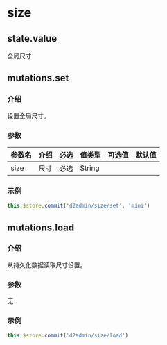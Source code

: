 # size

## state.value

全局尺寸

## mutations.set

### 介绍

设置全局尺寸。

### 参数

| 参数名 | 介绍 | 必选 | 值类型 | 可选值 | 默认值 |
| --- | --- | --- | --- | --- | --- |
| size | 尺寸 | 必选 | String |  |  |

### 示例

``` js
this.$store.commit('d2admin/size/set', 'mini')
```

## mutations.load

### 介绍

从持久化数据读取尺寸设置。

### 参数

无

### 示例

``` js
this.$store.commit('d2admin/size/load')
```